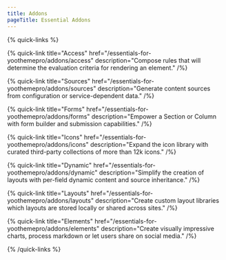 ```yaml
---
title: Addons
pageTitle: Essential Addons
---
```


{% quick-links %}

{% quick-link title="Access" href="/essentials-for-yoothemepro/addons/access" description="Compose rules that will determine the evaluation criteria for rendering an element." /%}

{% quick-link title="Sources" href="/essentials-for-yoothemepro/addons/sources" description="Generate content sources from configuration or service-dependent data." /%}

{% quick-link title="Forms" href="/essentials-for-yoothemepro/addons/forms" description="Empower a Section or Column with form builder and submission capabilities." /%}

{% quick-link title="Icons" href="/essentials-for-yoothemepro/addons/icons" description="Expand the icon library with curated third-party collections of more than 12k icons." /%}

{% quick-link title="Dynamic" href="/essentials-for-yoothemepro/addons/dynamic" description="Simplify the creation of layouts with per-field dynamic content and source inheritance." /%}

{% quick-link title="Layouts" href="/essentials-for-yoothemepro/addons/layouts" description="Create custom layout libraries which layouts are stored locally or shared across sites." /%}

{% quick-link title="Elements" href="/essentials-for-yoothemepro/addons/elements" description="Create visually impressive charts, process markdown or let users share on social media." /%}

{% /quick-links %}
